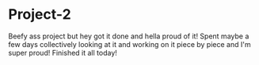 # Project-2

Beefy ass project but hey got it done and hella proud of it! Spent maybe a few days collectively looking at it and working on it piece by piece and I'm super proud! Finished it all today!
